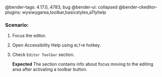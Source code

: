 @bender-tags: 4.17.0, 4783, bug
@bender-ui: collapsed
@bender-ckeditor-plugins: wysiwygarea,toolbar,basicstyles,a11yhelp

### Scenario:

1. Focus the edtior.
1. Open Accessibility Help using `ALT+0` hotkey.
1. Check `Editor Toolbar` section.

	**Expected** The section contains info about focus moving to the editing area after activating a toolbar button.
